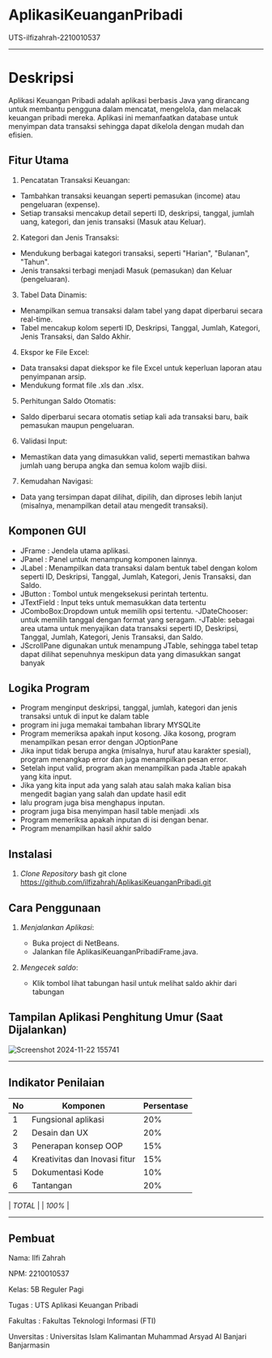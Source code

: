 # AplikasiKeuanganPribadi
 UTS-ilfizahrah-2210010537

---

# Deskripsi

Aplikasi Keuangan Pribadi adalah aplikasi berbasis Java yang dirancang untuk membantu pengguna dalam mencatat, mengelola, dan melacak keuangan pribadi mereka. Aplikasi ini memanfaatkan database untuk menyimpan data transaksi sehingga dapat dikelola dengan mudah dan efisien.
## Fitur Utama
1.	Pencatatan Transaksi Keuangan:
-	Tambahkan transaksi keuangan seperti pemasukan (income) atau pengeluaran (expense).
-	Setiap transaksi mencakup detail seperti ID, deskripsi, tanggal, jumlah uang, kategori, dan jenis transaksi (Masuk atau Keluar).
2.	 Kategori dan Jenis Transaksi:
-	Mendukung berbagai kategori transaksi, seperti "Harian", "Bulanan", "Tahun".
-	Jenis transaksi terbagi menjadi Masuk (pemasukan) dan Keluar (pengeluaran).
3.	Tabel Data Dinamis:
-	Menampilkan semua transaksi dalam tabel yang dapat diperbarui secara real-time.
-	Tabel mencakup kolom seperti ID, Deskripsi, Tanggal, Jumlah, Kategori, Jenis Transaksi, dan Saldo Akhir.
4.	Ekspor ke File Excel:
-	Data transaksi dapat diekspor ke file Excel untuk keperluan laporan atau penyimpanan arsip.
-	Mendukung format file .xls dan .xlsx.
5.	Perhitungan Saldo Otomatis:
-	Saldo diperbarui secara otomatis setiap kali ada transaksi baru, baik pemasukan maupun pengeluaran.
6.	Validasi Input:
-	Memastikan data yang dimasukkan valid, seperti memastikan bahwa jumlah uang berupa angka dan semua kolom wajib diisi.
7.	 Kemudahan Navigasi:
-	Data yang tersimpan dapat dilihat, dipilih, dan diproses lebih lanjut (misalnya, menampilkan detail atau mengedit transaksi).
## Komponen GUI

- JFrame : Jendela utama aplikasi.
-  JPanel : Panel untuk menampung komponen lainnya.
-  JLabel : Menampilkan data transaksi dalam bentuk tabel dengan kolom seperti ID, Deskripsi, Tanggal, Jumlah, Kategori, Jenis Transaksi, dan Saldo.
-  JButton : Tombol untuk mengeksekusi perintah tertentu.
- JTextField : Input teks untuk memasukkan data tertentu
- JComboBox:Dropdown untuk memilih opsi tertentu.
-JDateChooser: untuk memilih tanggal dengan format yang seragam.
-JTable: sebagai area utama untuk menyajikan data transaksi seperti ID, Deskripsi, Tanggal, Jumlah, Kategori, Jenis Transaksi, dan Saldo.
- JScrollPane digunakan untuk menampung JTable, sehingga tabel tetap dapat dilihat sepenuhnya meskipun data yang dimasukkan sangat banyak

## Logika Program
- Program menginput deskripsi, tanggal, jumlah, kategori dan jenis transaksi untuk di input ke dalam table
- program ini juga memakai tambahan library MYSQLite 
- Program memeriksa apakah input kosong. Jika kosong, program menampilkan pesan error dengan JOptionPane
- Jika input tidak berupa angka (misalnya, huruf atau karakter spesial), program menangkap error dan juga menampilkan pesan error.
- Setelah input valid, program akan menampilkan pada Jtable apakah yang kita input.
- Jika yang kita input ada yang salah atau salah maka kalian bisa mengedit bagian yang salah dan update hasil edit
- lalu program juga bisa menghapus inputan.
- program juga bisa menyimpan hasil table menjadi .xls
- Program memeriksa apakah inputan di isi dengan benar.
- Program menampilkan hasil akhir saldo

## Instalasi

1. *Clone Repository*
   bash
   git clone https://github.com/ilfizahrah/AplikasiKeuanganPribadi.git

## Cara Penggunaan

1. *Menjalankan Aplikasi*:
   - Buka project di NetBeans.
   - Jalankan file AplikasiKeuanganPribadiFrame.java.

2. *Mengecek  saldo*:
   - Klik tombol  lihat tabungan hasil untuk melihat saldo akhir dari tabungan

## Tampilan Aplikasi Penghitung Umur (Saat Dijalankan)
![Screenshot 2024-11-22 155741](https://github.com/user-attachments/assets/cc132bd0-14d3-434e-afec-2f8ae89d47b3)


---
## Indikator Penilaian

| No  | Komponen           | Persentase |
|-----|---------------------|------------|
| 1   | Fungsional aplikasi       | 20%        |
| 2   | Desain dan UX    | 20%        |
| 3   | Penerapan konsep OOP         | 15%        |
| 4   | Kreativitas dan Inovasi fitur      | 15%        |
| 5   | Dokumentasi Kode  | 10%        |
| 6  | Tantangan | 20%        |

| *TOTAL* |               | *100%*   |

--- 
## Pembuat

Nama: Ilfi Zahrah

NPM: 2210010537

Kelas: 5B Reguler Pagi

Tugas : UTS Aplikasi Keuangan Pribadi

Fakultas : Fakultas Teknologi Informasi (FTI)

Unversitas : Universitas Islam Kalimantan Muhammad Arsyad Al Banjari Banjarmasin

